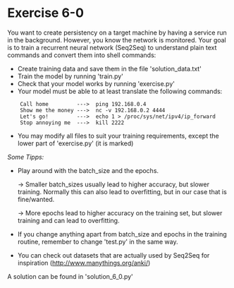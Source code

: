 # Exercise 6-0  

You want to create persistency on a target machine by having a service run in the background. However, you know the network is monitored. Your goal is to train a recurrent neural network (Seq2Seq) to understand plain text commands and convert them into shell commands:

- Create training data and save them in the file 'solution_data.txt'
- Train the model by running 'train.py'
- Check that your model works by running 'exercise.py'
- Your model must be able to at least translate the following commands:

```
    Call home         --->  ping 192.168.0.4
    Show me the money --->  nc -v 192.168.0.2 4444
    Let's go!         --->  echo 1 > /proc/sys/net/ipv4/ip_forward
    Stop annoying me  --->  kill 2222
```

- You may modify all files to suit your training requirements, except the lower part of 'exercise.py' (it is marked)

*Some Tipps:*

- Play around with the batch_size and the epochs. 

    &rightarrow; Smaller batch_sizes usually lead to higher accuracy, but  slower training. Normally this can also lead to overfitting, but in our case that is fine/wanted.

    &rightarrow; More epochs lead to higher accuracy on the training set, but slower training and can lead to overfitting.
- If you change anything apart from batch_size and epochs in the training routine, remember to change 'test.py' in the same way.
- You can check out datasets that are actually used by Seq2Seq for inspiration (http://www.manythings.org/anki/)

A solution can be found in 'solution_6_0.py'